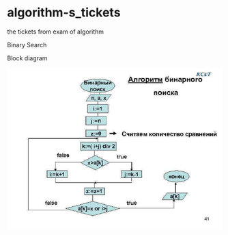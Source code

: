 # algorithm-s_tickets
the tickets from exam of algorithm

Binary Search

Block diagram

![img_1.png](img_1.png)